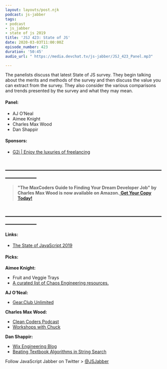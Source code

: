 ```yaml
---
layout: layouts/post.njk
podcast: js-jabber
tags:
- podcast
- js_jabber
- state of js 2019
title: 'JSJ 423: State of JS'
date: 2020-03-03T11:00:00Z
episode_number: 423
duration: '50:45'
audio_url: " https://media.devchat.tv/js-jabber/JSJ_423_Panel.mp3"

---
```

The panelists discuss that latest State of JS survey. They begin talking about the merits and methods of the survey and then discuss the value you can extract from the survey. They also consider the various comparisons and trends presented by the survey and what they may mean.

#### **Panel:**

* AJ O’Neal
* Aimee Knight
* Charles Max Wood
* Dan Shappir

#### **Sponsors:**

* [G2i | Enjoy the luxuries of freelancing ](https://www.g2i.co/?utm_source=Javascript_Jabber&utm_medium=Podcast&utm_campaign=DevChat)
## **____________________________________________________________**


> **"The MaxCoders Guide to Finding Your Dream Developer Job" by Charles Max Wood is now available on Amazon.**[ **Get Your Copy Today!**](https://www.amazon.com/gp/product/B081MBL5C9/ref=as_li_ss_tl?ie=UTF8&linkCode=sl1&tag=devchattv-20&linkId=9d61363241636e2546ef46abba198746&language=en_US)

## **____________________________________________________________**

#### **Links:**

* [The State of JavaScript 2019](https://2019.stateofjs.com/)


#### **Picks:**

**Aimee Knight:**

* Fruit and Veggie Trays
* [A curated list of Chaos Engineering resources\.](https://github.com/dastergon/awesome-chaos-engineering)

**AJ O’Neal:**

* [Gear.Club Unlimited](https://amzn.to/371XHTr)

**Charles Max Wood:**

* [Clean Coders Podcast](https://devchat.tv/clean-coders/)
* [Workshops with Chuck](https://devchat.tv/workshops/)

**Dan Shappir:**

* [Wix Engineering Blog](https://www.wix.engineering/blog)
* [Beating Textbook Algorithms in String Search](https://medium.com/wix-engineering/beating-textbook-algorithms-in-string-search-5d24b2f1bbd0)


Follow JavaScript Jabber on Twitter > [@JSJabber](https://twitter.com/JSJabber)